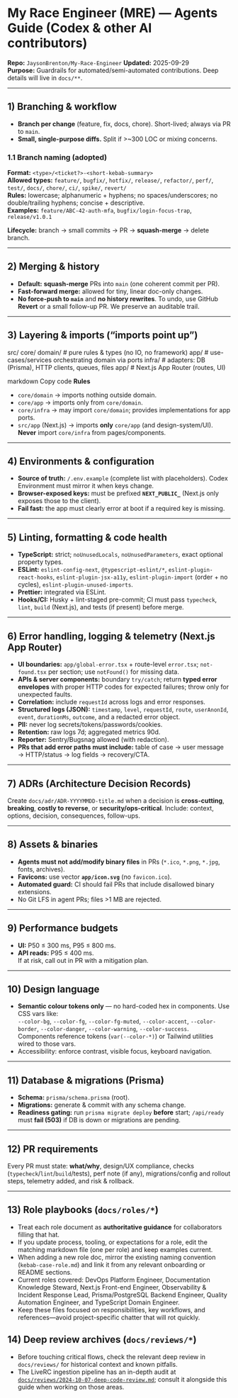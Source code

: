 # My Race Engineer (MRE) — Agents Guide (Codex & other AI contributors)
**Repo:** `JaysonBrenton/My-Race-Engineer`
**Updated:** 2025-09-29  
**Purpose:** Guardrails for automated/semi-automated contributions. Deep details will live in `docs/**`.

---

## 1) Branching & workflow
- **Branch per change** (feature, fix, docs, chore). Short-lived; always via PR to `main`.
- **Small, single-purpose diffs.** Split if >~300 LOC or mixing concerns.

### 1.1 Branch naming (adopted)
**Format:** `<type>/<ticket?>-<short-kebab-summary>`  
**Allowed types:** `feature/`, `bugfix/`, `hotfix/`, `release/`, `refactor/`, `perf/`, `test/`, `docs/`, `chore/`, `ci/`, `spike/`, `revert/`  
**Rules:** lowercase; alphanumeric + hyphens; no spaces/underscores; no double/trailing hyphens; concise + descriptive.  
**Examples:** `feature/ABC-42-auth-mfa`, `bugfix/login-focus-trap`, `release/v1.0.1`

**Lifecycle:** branch → small commits → PR → **squash-merge** → delete branch.

---

## 2) Merging & history
- **Default:** **squash-merge** PRs into `main` (one coherent commit per PR).
- **Fast-forward merge:** allowed for tiny, linear doc-only changes.
- **No force-push to `main`** and **no history rewrites**. To undo, use GitHub **Revert** or a small follow-up PR. We preserve an auditable trail.

---

## 3) Layering & imports (“imports point up”)
src/
core/
domain/ # pure rules & types (no IO, no framework)
app/ # use-cases/services orchestrating domain via ports
infra/ # adapters: DB (Prisma), HTTP clients, queues, files
app/ # Next.js App Router (routes, UI)

markdown
Copy code
**Rules**
- `core/domain` → imports nothing outside domain.
- `core/app` → imports only from `core/domain`.
- `core/infra` → may import `core/domain`; provides implementations for app ports.
- `src/app` (Next.js) → imports **only** `core/app` (and design-system/UI).  
  **Never** import `core/infra` from pages/components.

---

## 4) Environments & configuration
- **Source of truth:** `/.env.example` (complete list with placeholders). Codex Environment must mirror it when keys change.
- **Browser-exposed keys:** must be prefixed **`NEXT_PUBLIC_`** (Next.js only exposes those to the client).
- **Fail fast:** the app must clearly error at boot if a required key is missing.

---

## 5) Linting, formatting & code health
- **TypeScript:** strict; `noUnusedLocals`, `noUnusedParameters`, exact optional property types.
- **ESLint:** `eslint-config-next`, `@typescript-eslint/*`, `eslint-plugin-react-hooks`, `eslint-plugin-jsx-a11y`, `eslint-plugin-import` (order + no cycles), `eslint-plugin-unused-imports`.
- **Prettier:** integrated via ESLint.
- **Hooks/CI:** Husky + lint-staged pre-commit; CI must pass `typecheck`, `lint`, `build` (Next.js), and tests (if present) before merge.

---

## 6) Error handling, logging & telemetry (Next.js App Router)
- **UI boundaries:** `app/global-error.tsx` + route-level `error.tsx`; `not-found.tsx` per section; use `notFound()` for missing data.
- **APIs & server components:** boundary `try/catch`; return **typed error envelopes** with proper HTTP codes for expected failures; throw only for unexpected faults.
- **Correlation:** include `requestId` across logs and error responses.
- **Structured logs (JSON):** `timestamp`, `level`, `requestId`, `route`, `userAnonId`, `event`, `durationMs`, `outcome`, and a redacted error object.
- **PII:** never log secrets/tokens/passwords/cookies.
- **Retention:** raw logs 7d; aggregated metrics 90d.
- **Reporter:** Sentry/Bugsnag allowed (with redaction).
- **PRs that add error paths must include:** table of case → user message → HTTP/status → log fields → recovery/CTA.

---

## 7) ADRs (Architecture Decision Records)
Create `docs/adr/ADR-YYYYMMDD-title.md` when a decision is **cross-cutting**, **breaking**, **costly to reverse**, or **security/ops-critical**. Include: context, options, decision, consequences, follow-ups.

---

## 8) Assets & binaries
- **Agents must not add/modify binary files** in PRs (`*.ico`, `*.png`, `*.jpg`, fonts, archives).  
- **Favicons:** use vector **`app/icon.svg`** (no `favicon.ico`).  
- **Automated guard:** CI should fail PRs that include disallowed binary extensions.  
- No Git LFS in agent PRs; files >1 MB are rejected.

---

## 9) Performance budgets
- **UI:** P50 ≤ 300 ms, P95 ≤ 800 ms.  
- **API reads:** P95 ≤ 400 ms.  
If at risk, call out in PR with a mitigation plan.

---

## 10) Design language
- **Semantic colour tokens only** — no hard-coded hex in components. Use CSS vars like:  
  `--color-bg`, `--color-fg`, `--color-fg-muted`, `--color-accent`, `--color-border`, `--color-danger`, `--color-warning`, `--color-success`.  
  Components reference tokens (`var(--color-*)`) or Tailwind utilities wired to those vars.
- Accessibility: enforce contrast, visible focus, keyboard navigation.

---

## 11) Database & migrations (Prisma)
- **Schema:** `prisma/schema.prisma` (root).
- **Migrations:** generate & commit with any schema change.
- **Readiness gating:** run `prisma migrate deploy` **before** start; `/api/ready` must **fail (503)** if DB is down or migrations are pending.

---

## 12) PR requirements
Every PR must state: **what/why**, design/UX compliance, checks (`typecheck`/`lint`/`build`/tests), perf note (if any), migrations/config and rollout steps, telemetry added, and risk & rollback.

---

## 13) Role playbooks (`docs/roles/*`)
- Treat each role document as **authoritative guidance** for collaborators filling that hat.
- If you update process, tooling, or expectations for a role, edit the matching markdown file (one per role) and keep examples current.
- When adding a new role doc, mirror the existing naming convention (`kebab-case-role.md`) and link it from any relevant onboarding or README sections.
- Current roles covered: DevOps Platform Engineer, Documentation Knowledge Steward, Next.js Front-end Engineer, Observability & Incident Response Lead, Prisma/PostgreSQL Backend Engineer, Quality Automation Engineer, and TypeScript Domain Engineer.
- Keep these files focused on responsibilities, key workflows, and references—avoid project-specific chatter that will rot quickly.

## 14) Deep review archives (`docs/reviews/*`)
- Before touching critical flows, check the relevant deep review in `docs/reviews/` for historical context and known pitfalls.
- The LiveRC ingestion pipeline has an in-depth audit at [`docs/reviews/2024-10-07-deep-code-review.md`](docs/reviews/2024-10-07-deep-code-review.md); consult it alongside this guide when working on those areas.
